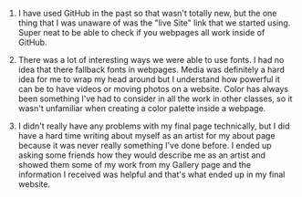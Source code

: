 1. I have used GitHub in the past so that wasn't totally new, but the one thing that I was unaware of was the "live Site" link that we started using. Super neat to be able to check if you webpages all work inside of GitHub.

2. There was a lot of interesting ways we were able to use fonts. I had no idea that there fallback fonts in webpages. Media was definitely a hard idea for me to wrap my head around but I understand how powerful it can be to have videos or moving photos on a website. Color has always been something I've had to consider in all the work in other classes, so it wasn't unfamiliar when creating a color palette inside a webpage.

3. I didn't really have any problems with my final page technically, but I did have a hard time writing about myself as an artist for my about page because it was never really something I've done before. I ended up asking some friends how they would describe me as an artist and showed them some of my work from my Gallery page and the information I received was helpful and that's what ended up in my final website. 
